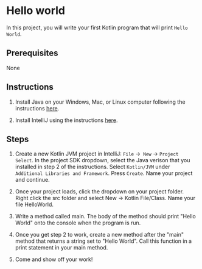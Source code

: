 # Hello world

In this project, you will write your first Kotlin program that will print `Hello World`.

## Prerequisites

None

## Instructions

1. Install Java on your Windows, Mac, or Linux computer following the instructions [here](https://www.oracle.com/technetwork/java/javase/downloads/index.html).

2. Install IntelliJ using the instructions [here](https://www.jetbrains.com/idea/download/#section=windows).

## Steps

1. Create a new Kotlin JVM project in IntelliJ:  `File` ->` New` -> `Project Select`. In the project SDK dropdown, select the Java verison that you installed in step 2 of the instructions. Select `Kotlin/JVM` under `Additional Libraries and Framework`. Press `Create`. Name your project and continue.
   
2. Once your project loads, click the dropdown on your project folder. Right click the src folder and select 
   New -> Kotlin File/Class. Name your file HelloWorld.

3. Write a method called main. The body of the method should print "Hello World" onto the console when the program is run.

4. Once you get step 2 to work, create a new method after the "main" method that returns a string set to "Hello World". Call this function in a print statement in your main method. 

5. Come and show off your work!
   

